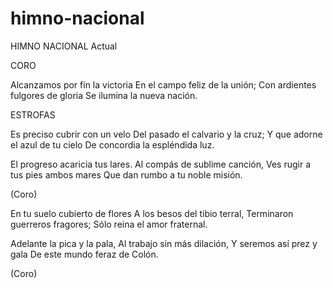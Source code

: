 # himno-nacional
HIMNO NACIONAL
Actual

CORO

Alcanzamos por fin la victoria
En el campo feliz de la unión;
Con ardientes fulgores de gloria
Se ilumina la nueva nación.

ESTROFAS

Es preciso cubrir con un velo
Del pasado el calvario y la cruz;
Y que adorne el azul de tu cielo
De concordia la espléndida luz.

El progreso acaricia tus lares.
Al compás de sublime canción,
Ves rugir a tus pies ambos mares
Que dan rumbo a tu noble misión.

(Coro)

En tu suelo cubierto de flores
A los besos del tibio terral,
Terminaron guerreros fragores;
Sólo reina el amor fraternal.

Adelante la pica y la pala,
Al trabajo sin más dilación,
Y seremos así prez y gala
De este mundo feraz de Colón.

(Coro)
